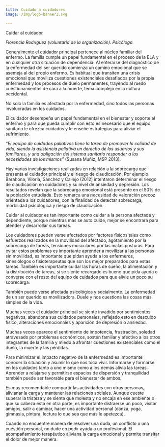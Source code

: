 ```yaml
---
title: Cuidado a cuidadores
image: /img/logo-banner2.svg

---
```


<p class="f4 b lh-title mb2 primary pt4">Cuidar al cuidador</p>

_Florencia Rodriguez (voluntaria de la organización). Psicóloga._


Generalmente el cuidador principal pertenece al núcleo familiar del enfermo. La familia cumple un papel fundamental en el proceso de la ELA y en cualquier otra situación de dependencia.  Al enterarse del diagnóstico de la enfermedad del ser querido comienza un camino emocional que se asemeja al del propio enfermo. Es habitual que transiten una crisis emocional que moviliza cuestiones existenciales desafiados por la propia enfermedad y los procesos de duelo permanentes, trayendo al ruedo cuestionamientos de cara a la muerte, tema complejo en la cultura occidental.

No solo la familia es afectada por la enfermedad, sino todos las personas involucradas en los cuidados.

El cuidador desempeña un papel fundamental en el bienestar y soporte al enfermo y para que pueda cumplir con esto es necesario que el equipo sanitario le ofrezca cuidados y le enseñe estrategias para aliviar el sufrimiento.

_“El equipo de cuidados paliativos tiene la tarea de promover  la calidad de vida, siendo la asistencia paliativa  un derecho de los usuarios y sus familiares, y una obligación del sistema sanitario responder a las necesidades de los mismos”_ (Susana Muñiz; MSP 2013).

Hay varias investigaciones realizadas en relación a la sobrecarga que presenta el cuidador principal y el riesgo de claudicación. Por ejemplo Barahona, Viloria, Sánchez y Callejo (2012) intentaron determinar el riesgo de claudicación en cuidadores y su nivel de ansiedad y depresión. Los resultados revelan que la sobrecarga emocional está presente en el 50% de la población estudiada. Esto remarca una necesidad de valoración precoz orientada a los cuidadores, con la finalidad de detectar sobrecarga, morbilidad psicológica y riesgo de claudicación.

Cuidar al cuidador es tan importante como cuidar a la persona afectada y dependiente, porque mientras más se auto cuide, mejor se encontrará para atender y desarrollar sus tareas.

Los cuidadores pueden verse afectados por factores físicos tales como esfuerzos realizados en la movilidad del afectado, agotamiento por la sobrecarga de tareas, tensiones musculares por las malas posturas. Para evitar estos problemas es importante aprender a movilizar a las personas sin movilidad, es importante que pidan ayuda a los enfermeros, kinesiólogos o fisioterapeutas que son los mejor preparados para estas tareas. También es importante cuidar las horas de sueño, la alimentación y la distribución de tareas, si se siente recargado es bueno que pida ayuda o converse con el resto del equipo de cuidados para que alivie un poco su sobrecarga.

También puede verse afectada psicológica y socialmente. La enfermedad de un ser querido es movilizadora. Duele y nos cuestiona las cosas más simples de la vida.

Muchas veces el cuidador principal se siente invadido por sentimientos negativos, abandona sus cuidados personales, reflejado esto en descuido físico, alteraciones emocionales y aparición de depresión o ansiedad.

Muchas veces aparece el sentimiento de impotencia, frustración, soledad atravesado por problemas económicos, sostén familiar y afectivo a los otros integrantes de la familia y miedo a afrontar cuestiones existenciales como el duelo, la muerte y las pérdidas.

Para minimizar el impacto negativo de la enfermedad es importante conocer la situación y asumir lo que nos toca vivir. Informarse y formarse en los cuidados tanto a uno mismo como a los demás alivia las tareas. Aprender a relajarse y permitirse espacios de dispersión y tranquilidad también puede ser favorable para el bienestar de ambos.

Es muy recomendable compartir las actividades con otras personas, alivianar la carga y mantener las relaciones sociales. Aunque cueste superar la tristeza y se sienta que molesta y no encaja en ese ambiente o que su cabeza está en otra parte, es importante distraerse un poco, visitar amigos, salir a caminar, hacer una actividad personal (danza, yoga, gimnasia, pintura, lectura lo que sea que más le apetezca).

Cuando no encuentre manera de resolver una duda, un conflicto o una cuestión personal, no dude en pedir ayuda a un profesional. El acompañamiento terapéutico aliviana la carga emocional y permite transitar el dolor de mejor manera.
